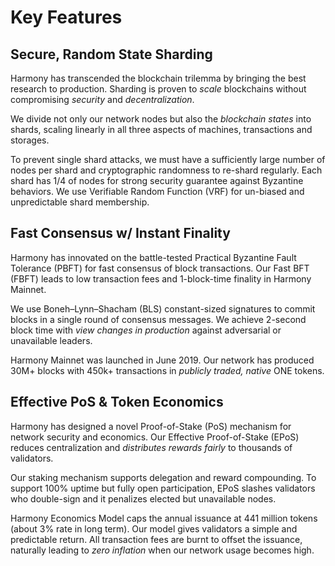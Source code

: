 # Key Features

## Secure, Random State Sharding

Harmony has transcended the blockchain trilemma by bringing the best research to production. Sharding is proven to _scale_ blockchains without compromising _security_ and _decentralization_.

We divide not only our network nodes but also the _blockchain states_ into shards, scaling linearly in all three aspects of machines, transactions and storages.

To prevent single shard attacks, we must have a sufficiently large number of nodes per shard and cryptographic randomness to re-shard regularly. Each shard has 1/4 of nodes for strong security guarantee against Byzantine behaviors. We use Verifiable Random Function (VRF) for un-biased and unpredictable shard membership.

## Fast Consensus w/ Instant Finality

Harmony has innovated on the battle-tested Practical Byzantine Fault Tolerance (PBFT) for fast consensus of block transactions. Our Fast BFT (FBFT) leads to low transaction fees and 1-block-time finality in Harmony Mainnet.

We use Boneh–Lynn–Shacham (BLS) constant-sized signatures to commit blocks in a single round of consensus messages. We achieve 2-second block time with _view changes in production_ against adversarial or unavailable leaders.

Harmony Mainnet was launched in June 2019. Our network has produced 30M+ blocks with 450k+ transactions in _publicly traded, native_ ONE tokens.

## Effective PoS & Token Economics

Harmony has designed a novel Proof-of-Stake (PoS) mechanism for network security and economics. Our Effective Proof-of-Stake (EPoS) reduces centralization and _distributes rewards fairly_ to thousands of validators.

Our staking mechanism supports delegation and reward compounding. To support 100% uptime but fully open participation, EPoS slashes validators who double-sign and it penalizes elected but unavailable nodes.

Harmony Economics Model caps the annual issuance at 441 million tokens (about 3% rate in long term). Our model gives validators a simple and predictable return. All transaction fees are burnt to offset the issuance, naturally leading to _zero inflation_ when our network usage becomes high.
